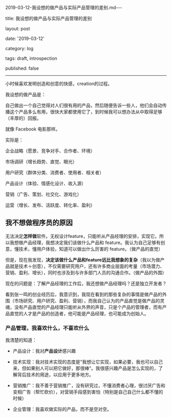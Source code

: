 2019-03-12-我设想的做产品与实际产品管理的差别.md---

title: 我设想的做产品与实际产品管理的差别

layout: post

date: '2019-03-12'

category: log

tags: draft, introspection

published: false

---

小时候喜欢发明创造和创意的快感，creation的过程。

我设想的做产品是：

自己做出一个自己觉得对人们很有用的产品，然后随便告诉一些人，他们会自动传播这个产品多么有用，很快大家都使用它了，到时候我可以想办法从中取得足够（丰厚的）回报。

就像 Facebook 电影那样。

实际是：

企业战略（愿景、竞争对手、合作者、环境）

市场调研（增长趋势、直觉、眼光）

用户研究（群体分类、消费者、使用者、相关者）

产品设计（体验、情感化设计、收入源）

营销（广告、策划、社交化、游戏化）

运营（增长、发布、活跃度、转化率、盈利）

## 我不想做程序员的原因

无法决定**怎样做**软件。无权设计feature，只能听从产品经理的安排，实现它。所以我想做产品经理，我想决定我们该做什么产品和 feature。我认为自己足够有创意，懂技术，懂用户体验，知道可以做出什么厉害的 feature。（做产品的直觉）

但是，现在我发现，**决定该做什么产品和feature远比我想象的复杂**（我以为做产品就是技术＋创意），不仅需要研究用户，还有许多商业层面的考量（市场潜力、营销、盈利、增长），同时也涉及到与许多部门人员的沟通合作。（做产品的外围）

现在的问题是：了解产品经理的工作后，我还想做产品经理吗？还是独立开发者？

看到张一鸣的创业经历后，我意识到，我现在看到的那些复杂的事情是做产品的外围（市场研究、用户研究、盈利、营销），而我自己认为的产品直觉是做产品的灵魂，没有产品直觉的产品经理只能听从外界的声音，只是个产品的管理者，而有产品直觉的人才是产品的创造者，他可能是产品经理，也可能成为创始人。

### 产品管理，我喜欢什么，不喜欢什么

我清楚的知道：

- 产品设计：我对**产品设计**感兴趣

- 技术实现：我对技术实现的态度是“我想让它实现，如果必要，我也可以自己来，但如果别人可以把它做好，那很棒“。我很感兴趣产品是怎么实现的，了解背后技术的用途，以应用于更多地方。

- 营销推广：我不善于营销推广，没有研究过，不懂消费者心理，很讨厌广告和变相广告（帮忙砍价），对营销手段感到害怕（特别是自己自己什么都不懂的时候）

- 企业管理：我喜欢做实际的产品，而不是空对空。
